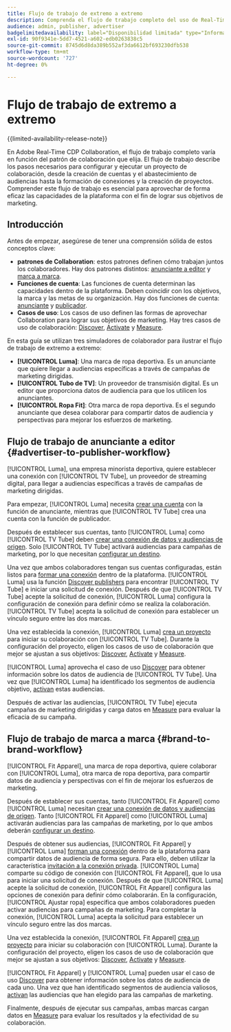 ```yaml
---
title: Flujo de trabajo de extremo a extremo
description: Comprenda el flujo de trabajo completo del uso de Real-Time CDP Collaboration en función de su patrón de colaboración.
audience: admin, publisher, advertiser
badgelimitedavailability: label="Disponibilidad limitada" type="Informative" url="https://helpx.adobe.com/legal/product-descriptions/real-time-customer-data-platform-collaboration.html newtab=true"
exl-id: 90f9341e-5dd7-4521-a602-edb0263838c5
source-git-commit: 8745d6d8da389b552af3da6612bf693230dfb538
workflow-type: tm+mt
source-wordcount: '727'
ht-degree: 0%

---
```


# Flujo de trabajo de extremo a extremo

{{limited-availability-release-note}}

En Adobe Real-Time CDP Collaboration, el flujo de trabajo completo varía en función del patrón de colaboración que elija. El flujo de trabajo describe los pasos necesarios para configurar y ejecutar un proyecto de colaboración, desde la creación de cuentas y el abastecimiento de audiencias hasta la formación de conexiones y la creación de proyectos. Comprender este flujo de trabajo es esencial para aprovechar de forma eficaz las capacidades de la plataforma con el fin de lograr sus objetivos de marketing.

## Introducción

Antes de empezar, asegúrese de tener una comprensión sólida de estos conceptos clave:

- **patrones de Collaboration**: estos patrones definen cómo trabajan juntos los colaboradores. Hay dos patrones distintos: [anunciante a editor](./collaboration-patterns.md#advertiser-to-publisher) y [marca a marca](./collaboration-patterns.md#brand-to-brand).
- **Funciones de cuenta**: Las funciones de cuenta determinan las capacidades dentro de la plataforma. Deben coincidir con los objetivos, la marca y las metas de su organización. Hay dos funciones de cuenta: [anunciante](./roles.md#advertiser) y [publicador](./roles.md#publisher).
- **Casos de uso**: Los casos de uso definen las formas de aprovechar Collaboration para lograr sus objetivos de marketing. Hay tres casos de uso de colaboración: [Discover](./use-cases.md#discover), [Activate](./use-cases.md#activate) y [Measure](./use-cases.md#measure).

En esta guía se utilizan tres simuladores de colaborador para ilustrar el flujo de trabajo de extremo a extremo:

- **[!UICONTROL Luma]**: Una marca de ropa deportiva. Es un anunciante que quiere llegar a audiencias específicas a través de campañas de marketing dirigidas.
- **[!UICONTROL Tubo de TV]**: Un proveedor de transmisión digital. Es un editor que proporciona datos de audiencia para que los utilicen los anunciantes.
- **[!UICONTROL Ropa Fit]**: Otra marca de ropa deportiva. Es el segundo anunciante que desea colaborar para compartir datos de audiencia y perspectivas para mejorar los esfuerzos de marketing.

## Flujo de trabajo de anunciante a editor {#advertiser-to-publisher-workflow}

[!UICONTROL Luma], una empresa minorista deportiva, quiere establecer una conexión con [!UICONTROL TV Tube], un proveedor de streaming digital, para llegar a audiencias específicas a través de campañas de marketing dirigidas.

Para empezar, [!UICONTROL Luma] necesita [crear una cuenta](../setup/onboard-account.md) con la función de anunciante, mientras que [!UICONTROL TV Tube] crea una cuenta con la función de publicador.

Después de establecer sus cuentas, tanto [!UICONTROL Luma] como [!UICONTROL TV Tube] deben [crear una conexión de datos y audiencias de origen](../setup/onboard-audiences.md). Solo [!UICONTROL TV Tube] activará audiencias para campañas de marketing, por lo que necesitan [configurar un destino](../setup/manage-destinations.md).

Una vez que ambos colaboradores tengan sus cuentas configuradas, están listos para [formar una conexión](../connect/establishing-connections.md) dentro de la plataforma. [!UICONTROL Luma] usa la función [Discover publishers](../connect/discover-publishers.md) para encontrar [!UICONTROL TV Tube] e iniciar una solicitud de conexión. Después de que [!UICONTROL TV Tube] acepte la solicitud de conexión, [!UICONTROL Luma] configura la configuración de conexión para definir cómo se realiza la colaboración. [!UICONTROL TV Tube] acepta la solicitud de conexión para establecer un vínculo seguro entre las dos marcas.

Una vez establecida la conexión, [!UICONTROL Luma] [crea un proyecto](../collaborate/manage-projects.md) para iniciar su colaboración con [!UICONTROL TV Tube]. Durante la configuración del proyecto, eligen los casos de uso de colaboración que mejor se ajustan a sus objetivos: [Discover](../collaborate/discover.md), [Activate](../collaborate/activate.md) y [Measure](../collaborate/measure.md).

[!UICONTROL Luma] aprovecha el caso de uso [Discover](../collaborate/discover.md) para obtener información sobre los datos de audiencia de [!UICONTROL TV Tube]. Una vez que [!UICONTROL Luma] ha identificado los segmentos de audiencia objetivo, [activan](../collaborate/activate.md) estas audiencias.

Después de activar las audiencias, [!UICONTROL TV Tube] ejecuta campañas de marketing dirigidas y carga datos en [Measure](../collaborate/measure.md) para evaluar la eficacia de su campaña.

## Flujo de trabajo de marca a marca {#brand-to-brand-workflow}

[!UICONTROL Fit Apparel], una marca de ropa deportiva, quiere colaborar con [!UICONTROL Luma], otra marca de ropa deportiva, para compartir datos de audiencia y perspectivas con el fin de mejorar los esfuerzos de marketing.

Después de establecer sus cuentas, tanto [!UICONTROL Fit Apparel] como [!UICONTROL Luma] necesitan [crear una conexión de datos y audiencias de origen](../setup/onboard-audiences.md). Tanto [!UICONTROL Fit Apparel] como [!UICONTROL Luma] activarán audiencias para las campañas de marketing, por lo que ambos deberán [configurar un destino](../setup/manage-destinations.md).

Después de obtener sus audiencias, [!UICONTROL Fit Apparel] y [!UICONTROL Luma] [forman una conexión](../connect/establishing-connections.md) dentro de la plataforma para compartir datos de audiencia de forma segura. Para ello, deben utilizar la característica [invitación a la conexión privada](../connect/establishing-connections.md#private-connection-invite). [!UICONTROL Luma] comparte su código de conexión con [!UICONTROL Fit Apparel], que lo usa para iniciar una solicitud de conexión. Después de que [!UICONTROL Luma] acepte la solicitud de conexión, [!UICONTROL Fit Apparel] configura las opciones de conexión para definir cómo colaborarán. En la configuración, [!UICONTROL Ajustar ropa] especifica que ambos colaboradores pueden activar audiencias para campañas de marketing. Para completar la conexión, [!UICONTROL Luma] acepta la solicitud para establecer un vínculo seguro entre las dos marcas.

Una vez establecida la conexión, [!UICONTROL Fit Apparel] [crea un proyecto](../collaborate/manage-projects.md) para iniciar su colaboración con [!UICONTROL Luma]. Durante la configuración del proyecto, eligen los casos de uso de colaboración que mejor se ajustan a sus objetivos: [Discover](../collaborate/discover.md), [Activate](../collaborate/activate.md) y [Measure](../collaborate/measure.md).

[!UICONTROL Fit Apparel] y [!UICONTROL Luma] pueden usar el caso de uso [Discover](../collaborate/discover.md) para obtener información sobre los datos de audiencia de cada uno. Una vez que han identificado segmentos de audiencia valiosos, [activan](../collaborate/activate.md) las audiencias que han elegido para las campañas de marketing.

Finalmente, después de ejecutar sus campañas, ambas marcas cargan datos en [Measure](../collaborate/measure.md) para evaluar los resultados y la efectividad de su colaboración.
